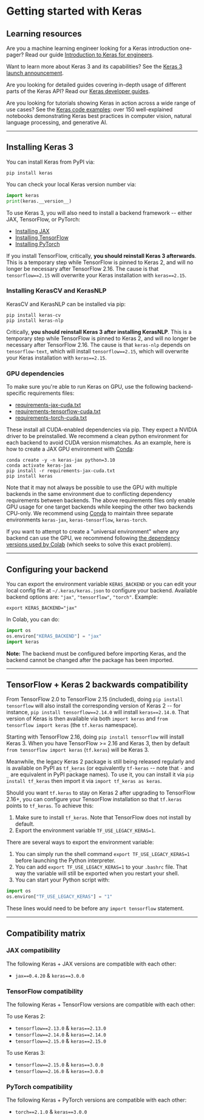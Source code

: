 # Getting started with Keras

## Learning resources

Are you a machine learning engineer looking for a Keras introduction one-pager?
Read our guide [Introduction to Keras for engineers](/getting_started/intro_to_keras_for_engineers/).

Want to learn more about Keras 3 and its capabilities? See the [Keras 3 launch announcement](/keras_3/).

Are you looking for detailed guides covering in-depth usage of different parts of the Keras API?
Read our [Keras developer guides](/guides/).

Are you looking for tutorials showing Keras in action across a wide range of use cases?
See the [Keras code examples](/examples/): over 150 well-explained notebooks demonstrating Keras best practices
in computer vision, natural language processing, and generative AI.

---

## Installing Keras 3
 
You can install Keras from PyPI via:

```
pip install keras
```

You can check your local Keras version number via:

```python
import keras
print(keras.__version__)
```

To use Keras 3, you will also need to install a backend framework -- either JAX, TensorFlow, or PyTorch:

- [Installing JAX](https://jax.readthedocs.io/en/latest/installation.html)
- [Installing TensorFlow](https://www.tensorflow.org/install)
- [Installing PyTorch](https://pytorch.org/get-started/locally/)

If you install TensorFlow, critically, **you should reinstall Keras 3 afterwards**.
This is a temporary step while TensorFlow is pinned to Keras 2, and will no longer be necessary after TensorFlow 2.16.
The cause is that `tensorflow==2.15` will overwrite your Keras installation with `keras==2.15`.


### Installing KerasCV and KerasNLP

KerasCV and KerasNLP can be installed via pip:

```
pip install keras-cv
pip install keras-nlp
```

Critically, **you should reinstall Keras 3 after installing KerasNLP**.
This is a temporary step while TensorFlow is pinned to Keras 2, and will no longer be necessary after TensorFlow 2.16.
The cause is that `keras-nlp` depends on `tensorflow-text`, which will install `tensorflow==2.15`, which will
overwrite your Keras installation with `keras==2.15`.


### GPU dependencies

To make sure you're able to run Keras on GPU, use the following backend-specific requirements files:

- [requirements-jax-cuda.txt](https://github.com/keras-team/keras/blob/master/requirements-jax-cuda.txt)
- [requirements-tensorflow-cuda.txt](https://github.com/keras-team/keras/blob/master/requirements-tensorflow-cuda.txt)
- [requirements-torch-cuda.txt](https://github.com/keras-team/keras/blob/master/requirements-torch-cuda.txt)

These install all CUDA-enabled dependencies via pip. They expect a NVIDIA driver to be preinstalled.
We recommend a clean python environment for each backend to avoid CUDA version mismatches.
As an example, here is how to create a JAX GPU environment with [Conda](https://docs.conda.io/en/latest/):

```
conda create -y -n keras-jax python=3.10
conda activate keras-jax
pip install -r requirements-jax-cuda.txt
pip install keras
```

Note that it may not always be possible to use the GPU with multiple backends in the same environment due to conflicting
dependency requirements between backends.
The above requirements files only enable GPU usage for one target backends while keeping the other two backends CPU-only.
We recommend using [Conda](https://docs.conda.io/en/latest/) to maintain three separate environments `keras-jax`, `keras-tensorflow`, `keras-torch`.

If you want to attempt to create a "universal environment" where any backend can use the GPU, we recommend following
[the dependency versions used by Colab](https://colab.sandbox.google.com/drive/13cpd3wCwEHpsmypY9o6XB6rXgBm5oSxu)
(which seeks to solve this exact problem).

---

## Configuring your backend

You can export the environment variable `KERAS_BACKEND`
or you can edit your local config file at `~/.keras/keras.json` to configure your backend.
Available backend options are: `"jax"`, `"tensorflow"`, `"torch"`. Example:

```
export KERAS_BACKEND="jax"
```

In Colab, you can do:

```python
import os
os.environ["KERAS_BACKEND"] = "jax"
import keras
```

**Note:** The backend must be configured before importing Keras, and the backend cannot be changed after the package has been imported.

---

## TensorFlow + Keras 2 backwards compatibility

From TensorFlow 2.0 to TensorFlow 2.15 (included), doing `pip install tensorflow` will also
install the corresponding version of Keras 2 -- for instance, `pip install tensorflow==2.14.0` will
install `keras==2.14.0`. That version of Keras is then available via both `import keras` and `from tensorflow import keras`
(the `tf.keras` namespace).

Starting with TensorFlow 2.16, doing `pip install tensorflow` will install Keras 3. When you have TensorFlow >= 2.16
and Keras 3, then by default `from tensorflow import keras` (`tf.keras`) will be Keras 3.

Meanwhile, the legacy Keras 2 package is still being released regularly and is available on PyPI as `tf_keras`
(or equivalently `tf-keras` -- note that `-` and `_` are equivalent in PyPI package names).
To use it, you can install it via `pip install tf_keras` then import it via `import tf_keras as keras`.

Should you want `tf.keras` to stay on Keras 2 after upgrading to TensorFlow 2.16+, you can configure your TensorFlow installation
so that `tf.keras` points to `tf_keras`. To achieve this:

1. Make sure to install `tf_keras`. Note that TensorFlow does not install by default.
2. Export the environment variable `TF_USE_LEGACY_KERAS=1`.

There are several ways to export the environment variable:

1. You can simply run the shell command `export TF_USE_LEGACY_KERAS=1` before launching the Python interpreter.
2. You can add `export TF_USE_LEGACY_KERAS=1` to your `.bashrc` file. That way the variable will still be exported when you restart your shell.
3. You can start your Python script with:

```python
import os
os.environ["TF_USE_LEGACY_KERAS"] = "1"
```

These lines would need to be before any `import tensorflow` statement.

---

## Compatibility matrix

### JAX compatibility

The following Keras + JAX versions are compatible with each other:

- `jax==0.4.20` & `keras==3.0.0`

### TensorFlow compatibility

The following Keras + TensorFlow versions are compatible with each other:

To use Keras 2:

- `tensorflow==2.13.0` & `keras==2.13.0`
- `tensorflow==2.14.0` & `keras==2.14.0`
- `tensorflow==2.15.0` & `keras==2.15.0`

To use Keras 3:

- `tensorflow==2.15.0` & `keras==3.0.0`
- `tensorflow==2.16.0` & `keras==3.0.0`

### PyTorch compatibility

The following Keras + PyTorch versions are compatible with each other:

- `torch==2.1.0` & `keras==3.0.0`
